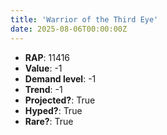 ```yaml
---
title: 'Warrior of the Third Eye'
date: 2025-08-06T00:00:00Z
---
```

- **RAP**: 11416
- **Value**: -1
- **Demand level**: -1
- **Trend**: -1
- **Projected?**: True
- **Hyped?**: True
- **Rare?**: True
